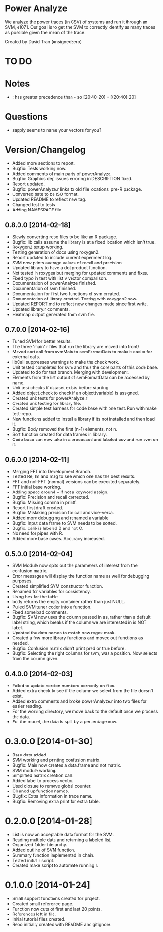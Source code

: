 # Power Analyze #

We analyze the power traces (in CSV) of systems and run it through
an SVM, e1071. Our goal is to get the SVM to correctly identify as many
traces as possible given the mean of the trace.

Created by David Tran (unsignedzero)

# TO DO #

# Notes #

* : has greater precedence than - so [20:40-20] = [(20:40)-20]

# Questions #

* sapply seems to name your vectors for you?

# Version/Changelog #

* Added more sections to report.
* Bugfix: Tests working now.
* Added comments of main parts of powerAnalyze.
* Bugfix: Graphics dep issues erroring in DESCRIPTION fixed.
* Report updated.
* Bugfix: powerAnalyze.r links to old file locations, pre-R package.
* Converted date to be ISO format.
* Updated README to reflect new tag.
* Changed test to tests
* Adding NAMESPACE file.

## 0.8.0.0 [2014-02-18] #
* Slowly converting repo files to be like an R package.
* Bugfix: lib calls assume the library is at a fixed location which isn't true.
* Roxygen2 setup working.
* Testing generation of docs using roxygen2.
* Report updated to include current experiment log.
* SVM now prints average values of recall and precision.
* Updated library to have a dot product function.
* Not tested in roxygen but merging for updated comments and fixes.
* Fixed typo in test with list v vector comparison.
* Documentation of powerAnalyze finished.
* Documentation of svm finished.
* Documentation for first two functions of svm created.
* Documentation of library created. Testing with doxygen2 now.
* Updated REPORT.md to reflect new changes made since first write.
* Updated library.r comments.
* Heatmap output generated from svm file.

## 0.7.0.0 [2014-02-16] #
* Tuned SVM for better results.
* The three 'main' r files that run the library are moved into front/
* Moved sort call from svmMain to svmFormatData to make it easier for
  external calls.
* libCall suppresses warnings to make the check work.
* Unit tested completed for svm and thus the core parts of this code base.
* Updated to do for test branch. Merging with development.
* Elements from the list output of svmFormatData can be accessed by name.
* Unit test checks if dataset exists before starting.
* Added object.check to check if an object(variable) is assigned.
* Created unit tests for powerAnalyze.r
* Created unit testing for library file.
* Created simple test harness for code base with one test. Run with make
  test-repo.
* New functions added to install a library if its not installed and then
  load it.
* Bugfix: Body removed the first (n-1) elements, not n.
* Sort function created for data frames in library.
* Code base can now take in a processed and labeled csv and run svm on it.

## 0.6.0.0 [2014-02-11] #
* Merging FFT into Development Branch.
* Tested Re, Im and mag to see which one has the best results.
* FFT and not-FFT (normal) versions can be executed separately.
* FFT initial base working.
* Adding space around = if not a keyword assign.
* Bugfix: Precision and recall corrected.
* Bugfix: Missing comma in printf.
* Report first draft created.
* Bugfix: Mistaking precision for call and vice-versa.
* Added more debugging and renamed a variable.
* Bugfix: Input data frame to SVM needs to be sorted.
* Bugfix: calib is labeled B and not C.
* No need for pipes with R.
* Added more base cases. Accuracy increased.

## 0.5.0.0 [2014-02-04] #
* SVM Module now spits out the parameters of interest from the confusion
  matrix.
* Error messages will display the function name as well for debugging purposes.
* Created simplified SVM constructor function.
* Renamed for variables for consistency.
* Using hex for the table.
* body returns the empty container rather than just NULL.
* Pulled SVM tuner coder into a function.
* Fixed some bad comments.
* Bugfix: SVM now uses the column passed in as, rather than a default
  label string, which breaks if the column we are interested in is NOT label.
* Updated the data names to match new regex mask.
* Created a few more library functions and moved out functions as needed.
* Bugfix: Confusion matrix didn't print pred or true before.
* Bugfix: Selecting the right columns for svm, was a position. Now
  selects from the column given.

## 0.4.0.0 [2014-02-03] #
* Failed to update version numbers correctly on files.
* Added extra check to see if the column we select from the file
  doesn't exist.
* Added extra comments and broke powerAnalyze.r into two files for
  easier reading.
* For the working directory, we move back to the default once we process
  the data.
* For the model, the data is split by a percentage now.

# 0.3.0.0 [2014-01-30] #
* Base data added.
* SVM working and printing confusion matrix.
* Bugfix: Main now creates a data.frame and not matrix.
* SVM module working.
* Simplified matrix creation call.
* Added label to process vector.
* Used closure to remove global counter.
* Cleaned up function names.
* BUgfix: Extra information in trace name.
* Bugfix: Removing extra print for extra table.

# 0.2.0.0 [2014-01-28] #
* List is now an acceptable data format for the SVM.
* Reading multiple data and returning a labeled list.
* Organized folder hierarchy.
* Added outline of SVM function.
* Summary function implemented in chain.
* Tested initial r script.
* Created make script to automate running r.

# 0.1.0.0 [2014-01-24] #
* Small support functions created for project.
* Created small reference page.
* Function now cuts of first and last 20 points.
* References left in file.
* Initial tutorial files created.
* Repo initially created with README and gitignore.
